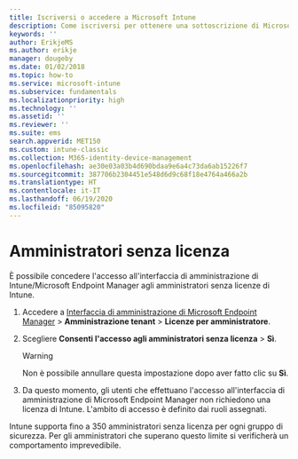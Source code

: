 ```yaml
---
title: Iscriversi o accedere a Microsoft Intune
description: Come iscriversi per ottenere una sottoscrizione di Microsoft Intune o eseguire l'accesso per iniziare a usare la sottoscrizione.
keywords: ''
author: ErikjeMS
ms.author: erikje
manager: dougeby
ms.date: 01/02/2018
ms.topic: how-to
ms.service: microsoft-intune
ms.subservice: fundamentals
ms.localizationpriority: high
ms.technology: ''
ms.assetid: ''
ms.reviewer: ''
ms.suite: ems
search.appverid: MET150
ms.custom: intune-classic
ms.collection: M365-identity-device-management
ms.openlocfilehash: ae30e03a03b4d690bdaa9e6a4c73da6ab15226f7
ms.sourcegitcommit: 387706b2304451e548d6d9c68f18e4764a466a2b
ms.translationtype: HT
ms.contentlocale: it-IT
ms.lasthandoff: 06/19/2020
ms.locfileid: "85095820"
---
```

# <a name="unlicensed-admins"></a>Amministratori senza licenza

È possibile concedere l'accesso all'interfaccia di amministrazione di Intune/Microsoft Endpoint Manager agli amministratori senza licenze di Intune.

1. Accedere a [Interfaccia di amministrazione di Microsoft Endpoint Manager](https://go.microsoft.com/fwlink/?linkid=2109431) > **Amministrazione tenant** > **Licenze per amministratore**.
2. Scegliere **Consenti l'accesso agli amministratori senza licenza** > **Sì**.
    >[!WARNING]
    >Non è possibile annullare questa impostazione dopo aver fatto clic su **Sì**.

3. Da questo momento, gli utenti che effettuano l'accesso all'interfaccia di amministrazione di Microsoft Endpoint Manager non richiedono una licenza di Intune. L'ambito di accesso è definito dai ruoli assegnati.

Intune supporta fino a 350 amministratori senza licenza per ogni gruppo di sicurezza. Per gli amministratori che superano questo limite si verificherà un comportamento imprevedibile.




